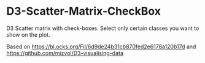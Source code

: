 # D3-Scatter-Matrix-CheckBox
D3 Scatter matrix with check-boxes. Select only certain classes you want to show on the plot.

Based on https://bl.ocks.org/Fil/6d9de24b31cb870fed2e6178a120b17d and https://github.com/mizvol/D3-visualising-data
